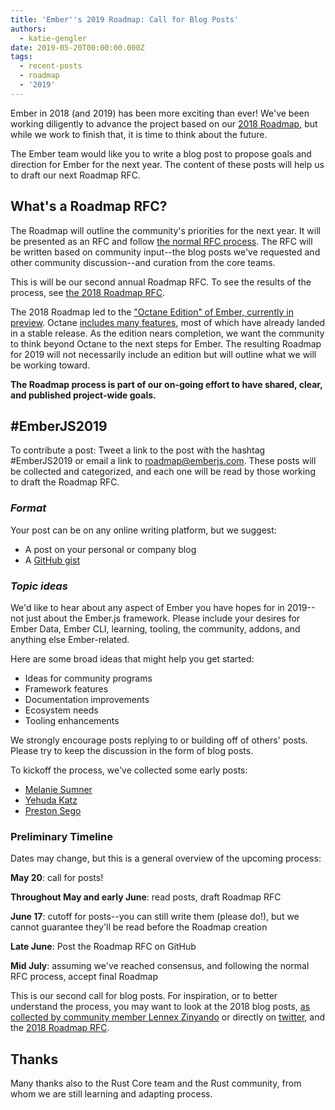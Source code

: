 ```yaml
---
title: 'Ember''s 2019 Roadmap: Call for Blog Posts'
authors:
  - katie-gengler
date: 2019-05-20T00:00:00.000Z
tags:
  - recent-posts
  - roadmap
  - '2019'
---
```



Ember in 2018 (and 2019) has been more exciting than ever! We've been working diligently to advance the project based on our [2018 Roadmap](https://github.com/emberjs/rfcs/blob/master/text/0364-roadmap-2018.md), but while we work to finish that, it is time to think about the future. 

The Ember team would like you to write a blog post to propose goals and direction for Ember for the next year. The content of these posts will help us to draft our next Roadmap RFC.

## What's a Roadmap RFC?

The Roadmap will outline the community's priorities for the next year. It will be presented as an RFC and follow [the normal RFC process](https://github.com/emberjs/rfcs). The RFC will be written based on community input--the blog posts we've requested and other community discussion--and curation from the core teams.

This is will be our second annual Roadmap RFC. To see the results of the process, see [the 2018 Roadmap RFC](https://github.com/emberjs/rfcs/blob/master/text/0364-roadmap-2018.md). 

The 2018 Roadmap led to the ["Octane Edition" of Ember, currently in preview](https://emberjs.com/editions/octane/). Octane [includes many features](https://github.com/emberjs/ember.js/issues/17234), most of which have already landed in a stable release. As the edition nears completion, we want the community to think beyond Octane to the next steps for Ember. The resulting Roadmap for 2019 will not necessarily include an edition but will outline what we will be working toward. 

**The Roadmap process is part of our on-going effort to have shared, clear, and published project-wide goals.**

## #EmberJS2019

To contribute a post: Tweet a link to the post with the hashtag #EmberJS2019 or email a link to roadmap@emberjs.com. These posts will be collected and categorized, and each one will be read by those working to draft the Roadmap RFC.

### _Format_
Your post can be on any online writing platform, but we suggest:

* A post on your personal or company blog
* A [GitHub gist](https://gist.github.com/)

### _Topic ideas_

We'd like to hear about any aspect of Ember you have hopes for in 2019--not just about the Ember.js framework. Please include your desires for Ember Data, Ember CLI, learning, tooling, the community, addons, and anything else Ember-related. 

Here are some broad ideas that might help you get started:

* Ideas for community programs
* Framework features
* Documentation improvements
* Ecosystem needs
* Tooling enhancements

We strongly encourage posts replying to or building off of others' posts. Please try to keep the discussion in the form of blog posts. 

To kickoff the process, we've collected some early posts:

* [Melanie Sumner](http://www.melsumner.com/blog/ember/the-road-goes-data-way/)
* [Yehuda Katz](https://yehudakatz.com/2019/05/20/ember-2019)
* [Preston Sego](https://nullvoxpopuli.com/2019-05-14-ember-2019-roadmap)

### Preliminary Timeline

Dates may change, but this is a general overview of the upcoming process:

**May 20**: call for posts!

**Throughout May and early June**: read posts, draft Roadmap RFC

**June 17**: cutoff for posts--you can still write them (please do!), but we cannot guarantee they'll be read before the Roadmap creation

**Late June**: Post the Roadmap RFC on GitHub

**Mid July**: assuming we've reached consensus, and following the normal RFC process, accept final Roadmap

This is our second call for blog posts. For inspiration, or to better understand the process, you may want to look at the 2018 blog posts, [as collected by community member Lennex Zinyando](https://github.com/zinyando/emberjs2018-posts) or directly on [twitter](https://twitter.com/search?q=%23emberjs2018), and the [2018 Roadmap RFC](https://github.com/emberjs/rfcs/blob/master/text/0364-roadmap-2018.md).

## Thanks

Many thanks also to the Rust Core team and the Rust community, from whom we are still learning and adapting process.

